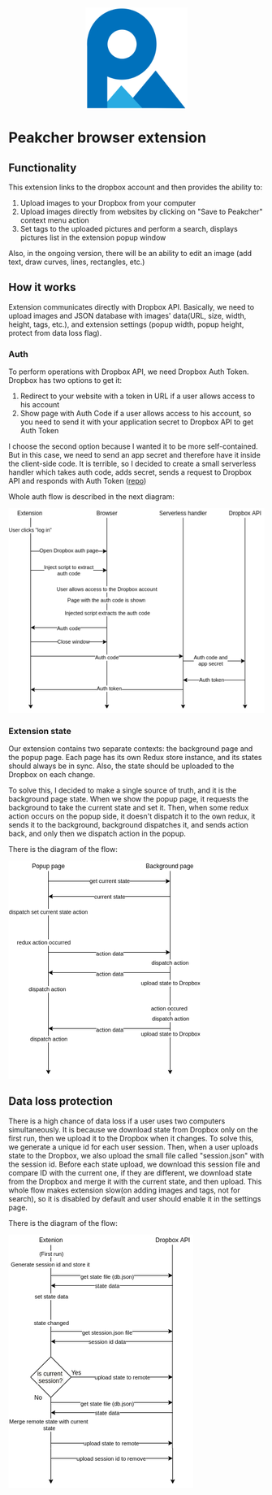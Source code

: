 <div align="center">
  <img align="center" src="https://raw.githubusercontent.com/Kontsedal/peakcher/master/readme_assets/logo.svg" width="200"/>
</div>

# Peakcher browser extension


## Functionality

This extension links to the dropbox account and then provides the ability to:
1) Upload images to your Dropbox from your computer
2) Upload images directly from websites by clicking on "Save to Peakcher" context menu action
3) Set tags to the uploaded pictures and perform a search, displays pictures list in the extension popup window

Also, in the ongoing version, there will be an ability to edit an image (add text, draw curves, lines, rectangles, etc.)


## How it works

Extension communicates directly with Dropbox API. Basically, we need to upload images and JSON 
database with images' data(URL, size, width, height, tags, etc.), and extension settings (popup width, popup height,
protect from data loss flag).

### Auth

To perform operations with Dropbox API, we need Dropbox Auth Token. Dropbox has two options to get it:
1) Redirect to your website with a token in URL if a user allows access to his account
2) Show page with Auth Code if a user allows access to his account, so you need to send it with your 
application secret to Dropbox API to get Auth Token

I choose the second option because I wanted it to be more self-contained. But in this case, we need to send an app secret and therefore have it inside the client-side code. It is terrible, so I decided to create a small serverless handler which 
takes auth code, adds secret, sends a request to Dropbox API and responds with Auth Token ([repo](https://github.com/Kontsedal/peakcher-lambda))

Whole auth flow is described in the next diagram:

![auth flow diagram](./readme_assets/authFlow.png)

### Extension state

Our extension contains two separate contexts: the background page and the popup page. Each page has its own Redux
store instance, and its states should always be in sync. Also, the state should be uploaded to the Dropbox on each change.

To solve this, I decided to make a single source of truth, and it is the background page state.
 When we show the popup page, it requests the background to take the current state and set it. Then, when some redux action
 occurs on the popup side, it doesn't dispatch it to the own redux, it sends it to the background, background dispatches it,
 and sends action back, and only then we dispatch action in the popup.
 
 There is the diagram of the flow: 
 
![state flow diagram](./readme_assets/stateFlow.png)


## Data loss protection

There is a high chance of data loss if a user uses two computers simultaneously. It is because we download state from Dropbox only on the first run, then we upload it to the Dropbox when it changes. To solve this, we generate a unique id for each user session.
Then, when a user uploads state to the Dropbox, we also upload the small file called "session.json" with the session id.
Before each state upload, we download this session file and compare ID with the current one, if they are different, we download state 
from the Dropbox and merge it with the current state, and then upload.
This whole flow makes extension slow(on adding images and tags, not for search), so it is disabled by default and
user should enable it in the settings page. 

 There is the diagram of the flow: 
 
![remotestate flow diagram](./readme_assets/remoteStateFlow.png)
